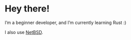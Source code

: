 # Hey there!
I’m a beginner developer, and I’m currently learning Rust :)

I also use [NetBSD](https://netbsd.org/).
